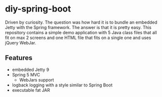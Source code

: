 # diy-spring-boot

Driven by curiosity.
The question was how hard it is to bundle an embedded Jetty with the Spring framework.
The answer is that it is pretty easy.
This repository contains a simple demo application with 5 Java class files that all fit on max 2 screens and one HTML file that fits on a single one and uses jQuery WebJar.

## Features 
- embedded Jetty 9
- Spring 5 MVC
  - WebJars support
- logback logging with a style similar to Spring Boot
- executable fat JAR
